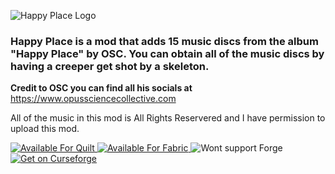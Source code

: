 ![Happy Place Logo](https://cdn.modrinth.com/data/cached_images/106f1fbc6d0790b3436c207df2182d6562828a9c.png)

### Happy Place is a mod that adds 15 music discs from the album "Happy Place" by OSC. You can obtain all of the music discs by having a creeper get shot by a skeleton.

**Credit to OSC you can find all his socials at**
https://www.opussciencecollective.com

All of the music in this mod is All Rights Reservered and I have permission to upload this mod.

<a href="https://quiltmc.org/en/"> <img src="https://badges.penpow.dev/badges/supported/quilt/cozy.svg" alt="Available For Quilt" /> </a>
<a href="https://fabricmc.net/"> <img src="https://badges.penpow.dev/badges/supported/fabric/cozy.svg" alt="Available For Fabric" /> </a>
<img alt="Wont support Forge" src="https://badges.penpow.dev/badges/unsupported/forge/cozy.svg">
<a href="https://www.curseforge.com/minecraft/mc-mods/happy-place"> <img src="https://badges.penpow.dev/badges/available/curseforge/cozy.svg" alt="Get on Curseforge" /> </a>
